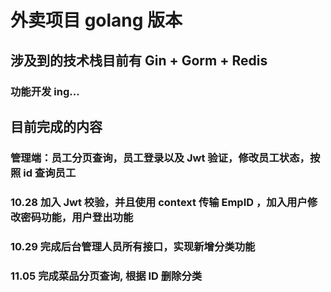 # 外卖项目 golang 版本
## 涉及到的技术栈目前有 Gin + Gorm + Redis
### 功能开发 ing... 
## 目前完成的内容
### 管理端：员工分页查询，员工登录以及 Jwt 验证，修改员工状态，按照 id 查询员工
### 10.28 加入 Jwt 校验，并且使用 context 传输 EmpID ，加入用户修改密码功能，用户登出功能
### 10.29 完成后台管理人员所有接口，实现新增分类功能
### 11.05 完成菜品分页查询, 根据 ID 删除分类